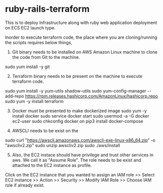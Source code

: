 # ruby-rails-terraform
This is to deploy Infrastructure along with ruby web application deployment on ECS EC2 launch type.	

Inorder to execute terraform code, the place where you are cloning/running the scripts requires below things,
1. Git binary needs to be installed on AWS Amazon Linux machine to clone the code from Git to the machine.

sudo yum install -y git

2. Terraform binary needs to be present on the machine to execute terraform code.

sudo yum install -y yum-utils shadow-utils
sudo yum-config-manager --add-repo https://rpm.releases.hashicorp.com/AmazonLinux/hashicorp.repo
sudo yum -y install terraform

3. Docker must be presented to make dockerized image
sudo yum -y install docker
sudo service docker start
sudo usermod -a -G docker ec2-user 
sudo chkconfig docker on 
pip3 install docker-compose

5. AWSCLI needs to be exist on the 

sudo curl "https://awscli.amazonaws.com/awscli-exe-linux-x86_64.zip" -o "awscliv2.zip"
sudo unzip awscliv2.zip
sudo ./aws/install

5. Also, the EC2 instace should have privilege and trust other services in aws. We call it as "Assume Role". The role needs to be exist and attached to the EC2 instance as profile.
   
Click on the EC2 instance that you wanted to assign an IAM role >> Select EC2 instance >> Action >> Security >> Modify IAM Role >> Choose IAM role if already exist.
